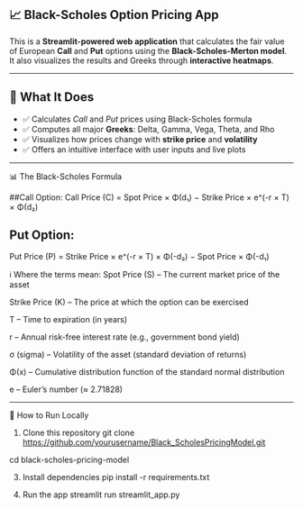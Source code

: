## 📈 Black-Scholes Option Pricing App

This is a **Streamlit-powered web application** that calculates the fair value of European **Call** and **Put** options using the **Black-Scholes-Merton model**. It also visualizes the results and Greeks through **interactive heatmaps**.

---

## 🧠 What It Does

- ✅ Calculates *Call* and *Put* prices using Black-Scholes formula
- ✅ Computes all major **Greeks**: Delta, Gamma, Vega, Theta, and Rho
- ✅ Visualizes how prices change with **strike price** and **volatility**
- ✅ Offers an intuitive interface with user inputs and live plots

---

📊 The Black-Scholes Formula

##Call Option:
Call Price (C) = Spot Price × Φ(d₁) − Strike Price × e^(-r × T) × Φ(d₂)

## Put Option:
Put Price (P) = Strike Price × e^(-r × T) × Φ(-d₂) − Spot Price × Φ(-d₁)

ℹ️ Where the terms mean:
Spot Price (S) – The current market price of the asset

Strike Price (K) – The price at which the option can be exercised

T – Time to expiration (in years)

r – Annual risk-free interest rate (e.g., government bond yield)

σ (sigma) – Volatility of the asset (standard deviation of returns)

Φ(x) – Cumulative distribution function of the standard normal distribution

e – Euler’s number (≈ 2.71828)


---

 🚀 How to Run Locally

1. Clone this repository
git clone https://github.com/yourusername/Black_ScholesPricingModel.git

cd black-scholes-pricing-model

3. Install dependencies
pip install -r requirements.txt

4. Run the app
streamlit run streamlit_app.py
